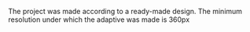 The project was made according to a ready-made design.
The minimum resolution under which the adaptive was made is 360px